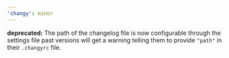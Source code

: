 ```yaml
---
'changy': minor
---
```


**deprecated:** The path of the changelog file is now configurable through the settings file past versions will get a warning telling them to provide `"path"` in their `.changyrc` file.
